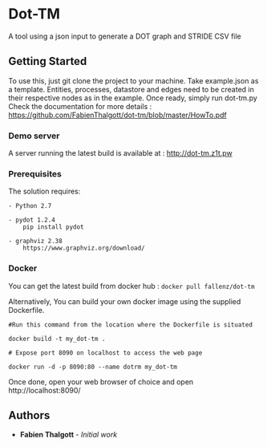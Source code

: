 # Dot-TM

A tool using a json input to generate a DOT graph and STRIDE CSV file



## Getting Started

To use this, just git clone the project to your machine. 
Take example.json as a template. Entities, processes, datastore and edges need to be created in their respective nodes as in the example.
Once ready, simply run dot-tm.py
Check the documentation for more details : https://github.com/FabienThalgott/dot-tm/blob/master/HowTo.pdf

### Demo server

A server running the latest build is available at : http://dot-tm.z1t.pw

### Prerequisites

The solution requires: 

	- Python 2.7
	
	- pydot 1.2.4
		pip install pydot
		
	- graphviz 2.38 
		https://www.graphviz.org/download/

### Docker

You can get the latest build from docker hub : 
` docker pull fallenz/dot-tm `


Alternatively, You can build your own docker image using the supplied Dockerfile.

`#Run this command from the location where the Dockerfile is situated`

`docker build -t my_dot-tm . `

`# Expose port 8090 on localhost to access the web page`

`docker run -d -p 8090:80 --name dotrm my_dot-tm `

Once done, open your web browser of choice and open http://localhost:8090/


## Authors

* **Fabien Thalgott** - *Initial work* 




